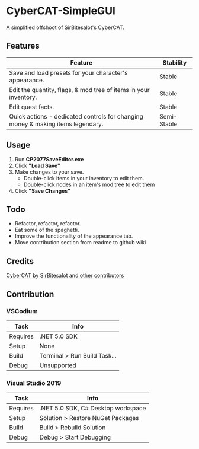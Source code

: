 # CyberCAT-SimpleGUI

A simplified offshoot of SirBitesalot's CyberCAT.

## Features

**Feature**                                                                     | **Stability**
------------------------------------------------------------------------------- | -----------
Save and load presets for your character's appearance.                          | Stable
Edit the quantity, flags, & mod tree of items in your inventory.                | Stable
Edit quest facts.                                                               | Stable
Quick actions - dedicated controls for changing money & making items legendary. | Semi-Stable

## Usage

1. Run **CP2077SaveEditor.exe**
2. Click **"Load Save"**
3. Make changes to your save.
    - Double-click items in your inventory to edit them.
    - Double-click nodes in an item's mod tree to edit them
4. Click **"Save Changes"**

## Todo

- Refactor, refactor, refactor.
- Eat some of the spaghetti.
- Improve the functionality of the appearance tab.
- Move contribution section from readme to github wiki

## Credits

[CyberCAT by SirBitesalot and other contributors](https://github.com/WolvenKit/CyberCAT)

## Contribution

### VSCodium

**Task** | **Info**
-------- | ----------------------------------
Requires | .NET 5.0 SDK
Setup    | None
Build    | Terminal > Run Build Task...
Debug    | Unsupported

### Visual Studio 2019

**Task** | **Info**
-------- | ----------------------------------
Requires | .NET 5.0 SDK, C# Desktop workspace
Setup    | Solution > Restore NuGet Packages
Build    | Build > Rebuild Solution
Debug    | Debug > Start Debugging
